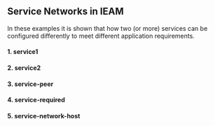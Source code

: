 ## Service Networks in IEAM

In these examples it is shown that how two (or more) services can be configured differently to meet different application requirements. 

#### 1. service1

#### 2. service2

#### 3. service-peer                    

#### 4. service-required

#### 5. service-network-host
 
